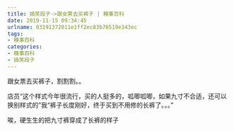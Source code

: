 ```yaml
---
title: 搞笑段子->跟女票去买裤子 | 糗事百科
date: 2019-11-15 09:34:45
urlname: 03191372011e1ff2ec83b76519e343ec
tags: 
- 糗事百科
categories:
- 糗事百科
- 搞笑段子
---
```

跟女票去买裤子，割割割。。

店员“这个样式今年很流行，买的人挺多的，呱唧呱唧，如果九寸不合适，还可以换别样式的”我“裤子长度刚好，终于买到不用修的长裤了。。。”

唉，硬生生的把九寸裤穿成了长裤的样子


